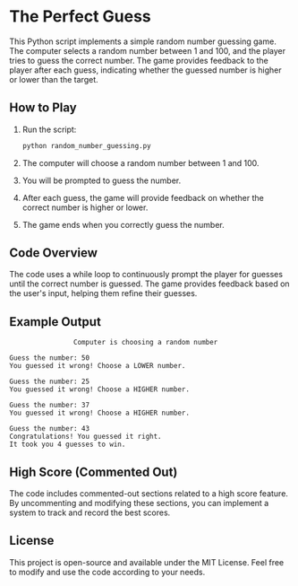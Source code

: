 # The Perfect Guess

This Python script implements a simple random number guessing game. The computer selects a random number between 1 and 100, and the player tries to guess the correct number. The game provides feedback to the player after each guess, indicating whether the guessed number is higher or lower than the target.

## How to Play

  1. Run the script:
  
     ```bash
     python random_number_guessing.py
     ```
  2. The computer will choose a random number between 1 and 100.
  3. You will be prompted to guess the number.
  4. After each guess, the game will provide feedback on whether the correct number is higher or lower.
  5. The game ends when you correctly guess the number.

## Code Overview
  The code uses a while loop to continuously prompt the player for guesses until the correct number is guessed. The game provides feedback based on the user's input, helping them refine their guesses.

## Example Output
  ```less
                  Computer is choosing a random number
  
  Guess the number: 50
  You guessed it wrong! Choose a LOWER number.
  
  Guess the number: 25
  You guessed it wrong! Choose a HIGHER number.
  
  Guess the number: 37
  You guessed it wrong! Choose a HIGHER number.
  
  Guess the number: 43
  Congratulations! You guessed it right.
  It took you 4 guesses to win.
  ```
## High Score (Commented Out)
  The code includes commented-out sections related to a high score feature. By uncommenting and modifying these sections, you can implement a system to track and record the best scores.

## License
  This project is open-source and available under the MIT License. Feel free to modify and use the code according to your needs.
